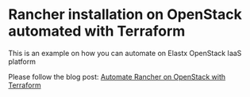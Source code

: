 # Rancher installation on OpenStack automated with Terraform

This is an example on how you can automate on Elastx OpenStack IaaS platform

Please follow the blog post: [Automate Rancher on OpenStack with Terraform](https://elastx.se/en/blog/automate-rancher-on-openstack-terraform)
